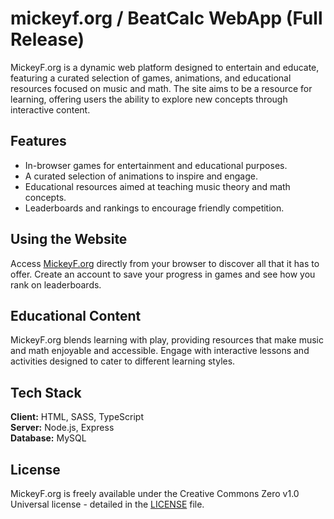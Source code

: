 # mickeyf.org / BeatCalc WebApp (Full Release)

MickeyF.org is a dynamic web platform designed to entertain and educate, featuring a curated selection of games, animations, and educational resources focused on music and math. The site aims to be a resource for learning, offering users the ability to explore new concepts through interactive content.

## Features

- In-browser games for entertainment and educational purposes.
- A curated selection of animations to inspire and engage.
- Educational resources aimed at teaching music theory and math concepts.
- Leaderboards and rankings to encourage friendly competition.

## Using the Website

Access [MickeyF.org](https://mickeyf.org) directly from your browser to discover all that it has to offer. Create an account to save your progress in games and see how you rank on leaderboards.

## Educational Content

MickeyF.org blends learning with play, providing resources that make music and math enjoyable and accessible. Engage with interactive lessons and activities designed to cater to different learning styles.

## Tech Stack

**Client:** HTML, SASS, TypeScript  
**Server:** Node.js, Express  
**Database:** MySQL  

## License

MickeyF.org is freely available under the Creative Commons Zero v1.0 Universal license - detailed in the [LICENSE](LICENSE) file.
